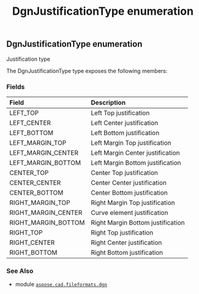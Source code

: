 ﻿---
title: DgnJustificationType enumeration
second_title: Aspose.CAD for Python via .NET API References
description: 
type: docs
weight: 160
url: /aspose.cad.fileformats.dgn/dgnjustificationtype/
is_root: false
---

## DgnJustificationType enumeration

Justification type



The DgnJustificationType type exposes the following members:

### Fields
| Field | Description |
| :- | :- |
| LEFT_TOP | Left Top justification |
| LEFT_CENTER | Left Center justification |
| LEFT_BOTTOM | Left Bottom justification |
| LEFT_MARGIN_TOP | Left Margin Top justification |
| LEFT_MARGIN_CENTER | Left Margin Center justification |
| LEFT_MARGIN_BOTTOM | Left Margin Bottom justification |
| CENTER_TOP | Center Top justification |
| CENTER_CENTER | Center Center justification |
| CENTER_BOTTOM | Center Bottom justification |
| RIGHT_MARGIN_TOP | Right Margin Top justification |
| RIGHT_MARGIN_CENTER | Curve element justification |
| RIGHT_MARGIN_BOTTOM | Right Margin Bottom justification |
| RIGHT_TOP | Right Top justification |
| RIGHT_CENTER | Right Center justification |
| RIGHT_BOTTOM | Right Bottom justification |



### See Also
* module [`aspose.cad.fileformats.dgn`](..)
